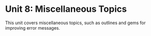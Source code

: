 # Unit 8: Miscellaneous Topics

This unit covers miscellaneous topics, such as outlines and gems for improving error messages.
